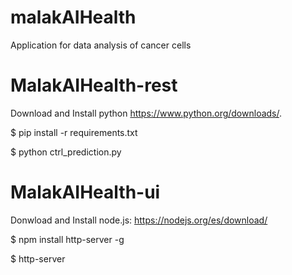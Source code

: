 # malakAIHealth
Application  for data analysis of cancer cells

# MalakAIHealth-rest
Download and Install python https://www.python.org/downloads/. 

$ pip install -r requirements.txt

$ python ctrl_prediction.py

# MalakAIHealth-ui
Donwload and Install node.js:  https://nodejs.org/es/download/

$ npm install http-server -g

$ http-server
